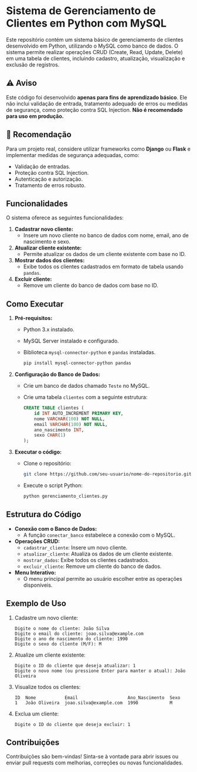 # Sistema de Gerenciamento de Clientes em Python com MySQL

Este repositório contém um sistema básico de gerenciamento de clientes desenvolvido em Python, utilizando o MySQL como banco de dados. O sistema permite realizar operações CRUD (Create, Read, Update, Delete) em uma tabela de clientes, incluindo cadastro, atualização, visualização e exclusão de registros.

## ⚠ Aviso
Este código foi desenvolvido **apenas para fins de aprendizado básico**. Ele não inclui validação de entrada, tratamento adequado de erros ou medidas de segurança, como proteção contra SQL Injection. **Não é recomendado para uso em produção.**

## 📌 Recomendação
Para um projeto real, considere utilizar frameworks como **Django** ou **Flask** e implementar medidas de segurança adequadas, como:
- Validação de entradas.
- Proteção contra SQL Injection.
- Autenticação e autorização.
- Tratamento de erros robusto.

## Funcionalidades
O sistema oferece as seguintes funcionalidades:
1. **Cadastrar novo cliente:**
   - Insere um novo cliente no banco de dados com nome, email, ano de nascimento e sexo.
2. **Atualizar cliente existente:**
   - Permite atualizar os dados de um cliente existente com base no ID.
3. **Mostrar dados dos clientes:**
   - Exibe todos os clientes cadastrados em formato de tabela usando `pandas`.
4. **Excluir cliente:**
   - Remove um cliente do banco de dados com base no ID.

## Como Executar
1. **Pré-requisitos:**
   - Python 3.x instalado.
   - MySQL Server instalado e configurado.
   - Biblioteca `mysql-connector-python` e `pandas` instaladas.
     
     ```bash
     pip install mysql-connector-python pandas
     ```
2. **Configuração do Banco de Dados:**
   - Crie um banco de dados chamado `Teste` no MySQL.
   - Crie uma tabela `clientes` com a seguinte estrutura:
     
     ```sql
     CREATE TABLE clientes (
         id INT AUTO_INCREMENT PRIMARY KEY,
         nome VARCHAR(100) NOT NULL,
         email VARCHAR(100) NOT NULL,
         ano_nascimento INT,
         sexo CHAR(1)
     );
     ```
3. **Executar o código:**
   - Clone o repositório:
     
     ```bash
     git clone https://github.com/seu-usuario/nome-do-repositorio.git
     ```
   - Execute o script Python:
     
     ```bash
     python gerenciamento_clientes.py
     ```

## Estrutura do Código
- **Conexão com o Banco de Dados:**
  - A função `conectar_banco` estabelece a conexão com o MySQL.
- **Operações CRUD:**
  - `cadastrar_cliente`: Insere um novo cliente.
  - `atualizar_cliente`: Atualiza os dados de um cliente existente.
  - `mostrar_dados`: Exibe todos os clientes cadastrados.
  - `excluir_cliente`: Remove um cliente do banco de dados.
- **Menu Interativo:**
  - O menu principal permite ao usuário escolher entre as operações disponíveis.

## Exemplo de Uso
1. Cadastre um novo cliente:
   ```
   Digite o nome do cliente: João Silva
   Digite o email do cliente: joao.silva@example.com
   Digite o ano de nascimento do cliente: 1990
   Digite o sexo do cliente (M/F): M
   ```
2. Atualize um cliente existente:
   ```
   Digite o ID do cliente que deseja atualizar: 1
   Digite o novo nome (ou pressione Enter para manter o atual): João Oliveira
   ```
3. Visualize todos os clientes:
   ```
   ID  Nome           Email                   Ano_Nascimento  Sexo
   1   João Oliveira  joao.silva@example.com  1990            M
   ```
4. Exclua um cliente:
   ```
   Digite o ID do cliente que deseja excluir: 1
   ```

## Contribuições
Contribuições são bem-vindas! Sinta-se à vontade para abrir issues ou enviar pull requests com melhorias, correções ou novas funcionalidades.

